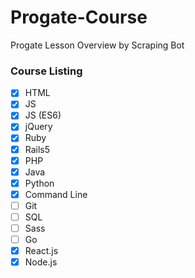 # Progate-Course
Progate Lesson Overview by Scraping Bot

### Course Listing
- [x] HTML
- [x] JS
- [x] JS (ES6)
- [x] jQuery
- [x] Ruby
- [x] Rails5
- [x] PHP
- [x] Java
- [x] Python
- [x] Command Line
- [ ] Git
- [ ] SQL
- [ ] Sass
- [ ] Go
- [x] React.js
- [x] Node.js

